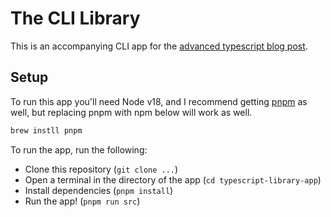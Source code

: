 # The CLI Library

This is an accompanying CLI app for the [advanced typescript blog post](https://engineering.getadministrate.com/typescript/2023/04/06/advanced-typescript.html).

## Setup

To run this app you'll need Node v18, and I recommend getting [pnpm](https://pnpm.io/installation) as well,
but replacing pnpm with npm below will work as well.

```sh
brew instll pnpm
```

To run the app, run the following:

- Clone this repository (`git clone ...`)
- Open a terminal in the directory of the app (`cd typescript-library-app`)
- Install dependencies (`pnpm install`)
- Run the app! (`pnpm run src`)

